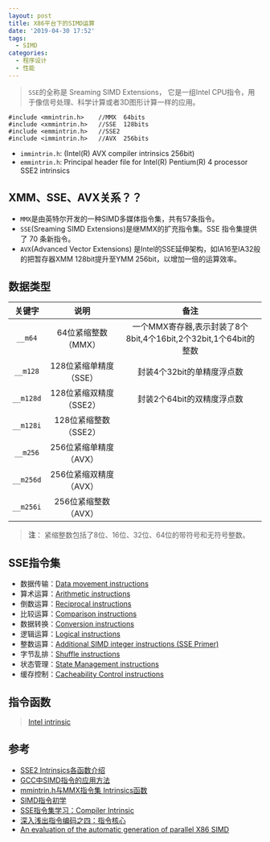 ```yaml
---
layout: post
title: X86平台下的SIMD运算
date: '2019-04-30 17:52'
tags:
  - SIMD
categories:
  - 程序设计
  - 性能
---
```


> `SSE`的全称是 Sreaming SIMD Extensions， 它是一组Intel CPU指令，用于像信号处理、科学计算或者3D图形计算一样的应用。

```
#include <mmintrin.h>    //MMX  64bits
#include <xmmintrin.h>   //SSE  128bits
#include <emmintrin.h>   //SSE2
#include <immintrin.h>   //AVX  256bits
```
- `immintrin.h`: (Intel(R) AVX compiler intrinsics  256bit)
- `emmintrin.h`: Principal header file for Intel(R) Pentium(R) 4 processor SSE2 intrinsics

<!--more-->

## XMM、SSE、AVX关系？？

- `MMX`是由英特尔开发的一种SIMD多媒体指令集，共有57条指令。
- `SSE`(Sreaming SIMD Extensions)是继MMX的扩充指令集。SSE 指令集提供了 70 条新指令。
- `AVX`(Advanced Vector Extensions) 是Intel的SSE延伸架构，如IA16至IA32般的把暂存器XMM 128bit提升至YMM 256bit，以增加一倍的运算效率。

## 数据类型

| 关键字  | 说明  | 备注  |
|:-:|:-:|:-:|
| `__m64`  | 64位紧缩整数（MMX）  | 一个MMX寄存器,表示封装了8个8bit,4个16bit,2个32bit,1个64bit的整数  |
| `__m128`  | 128位紧缩单精度（SSE）  | 封装4个32bit的单精度浮点数  |
| `__m128d`  | 128位紧缩双精度（SSE2）  | 封装2个64bit的双精度浮点数  |
| `__m128i`  | 128位紧缩整数（SSE2）  |   |
| `__m256`  | 256位紧缩单精度（AVX）  |   |
| `__m256d`  | 256位紧缩双精度（AVX）  |   |
| `__m256i`  | 256位紧缩整数（AVX）  |   |

> **注**： 紧缩整数包括了8位、16位、32位、64位的带符号和无符号整数。


## SSE指令集

- 数据传输：[Data movement instructions](http://www.tommesani.com/index.php/component/content/article/2-simd/59-sse-data-movement.html)
- 算术运算：[Arithmetic instructions](http://tommesani.com/index.php/component/content/article/2-simd/46-sse-arithmetic.html)
- 倒数运算：[Reciprocal instructions](http://www.tommesani.com/index.php/component/content/article/2-simd/61-sse-reciprocal.html)
- 比较运算：[Comparison instructions](http://www.tommesani.com/index.php/component/content/article/2-simd/57-sse-comparison.html)
- 数据转换：[Conversion instructions](http://www.tommesani.com/index.php/component/content/article/2-simd/58-sse-conversion.html)
- 逻辑运算：[Logical instructions](http://www.tommesani.com/index.php/component/content/article/2-simd/60-sse-logical.html)
- 整数运算：[Additional SIMD integer instructions (SSE Primer)](http://tommesani.com/index.php/component/content/article/2-simd/36-sse-primer.html)
- 字节乱排：[Shuffle instructions](http://www.tommesani.com/index.php/component/content/article/2-simd/62-sse-shuffle.html)
- 状态管理：[State Management instructions](http://www.tommesani.com/index.php/component/content/article/2-simd/63-sse-state-management.html)
- 缓存控制：[Cacheability Control instructions](http://www.tommesani.com/index.php/component/content/article/2-simd/56-sse-cacheability-control.html)


## 指令函数

>[Intel intrinsic](https://software.intel.com/sites/landingpage/IntrinsicsGuide/#)



## 参考

* [SSE2 Intrinsics各函数介绍](https://blog.csdn.net/fengbingchun/article/details/18460199)
* [GCC中SIMD指令的应用方法](https://www.ibm.com/developerworks/cn/linux/l-gccsimd)
* [mmintrin.h与MMX指令集 Intrinsics函数](https://blog.csdn.net/u014713819/article/details/38433879)
* [SIMD指令初学](https://blog.csdn.net/tercel_zhang/article/details/80694573)
* [SSE指令集学习：Compiler Intrinsic](https://www.cnblogs.com/wangguchangqing/p/5466301.html)
* [深入浅出指令编码之四：指令核心](https://www.pediy.com/kssd/pediy10/78121.html)
* [An evaluation of the automatic generation of parallel X86 SIMD](https://www.cri.ensmp.fr/classement/doc/E-272.pdf)

